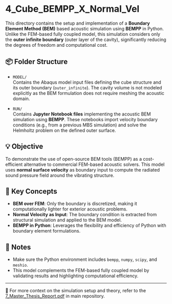 # 4_Cube_BEMPP_X_Normal_Vel

This directory contains the setup and implementation of a **Boundary Element Method (BEM)** based acoustic simulation using **BEMPP** in Python. Unlike the FEM-based fully coupled model, this simulation considers only the **outer infinite boundary** (outer layer of the cavity), significantly reducing the degrees of freedom and computational cost.

## 📦 Folder Structure

- `MODEL/`  
  Contains the Abaqus model input files defining the cube structure and its outer boundary (`outer_infinite`). The cavity volume is not modeled explicitly as the BEM formulation does not require meshing the acoustic domain.

- `RUN/`  
  Contains **Jupyter Notebook files** implementing the acoustic BEM simulation using **BEMPP**. These notebooks import velocity boundary conditions (e.g., from a previous MBS simulation) and solve the Helmholtz problem on the defined outer surface.

## 💡 Objective

To demonstrate the use of open-source BEM tools (BEMPP) as a cost-efficient alternative to commercial FEM-based acoustic solvers. This model uses **normal surface velocity** as boundary input to compute the radiated sound pressure field around the vibrating structure.

## 🧠 Key Concepts

- **BEM over FEM**: Only the boundary is discretized, making it computationally lighter for exterior acoustic problems.
- **Normal Velocity as Input**: The boundary condition is extracted from structural simulation and applied to the BEM model.
- **BEMPP in Python**: Leverages the flexibility and efficiency of Python with boundary element formulations.

## 📝 Notes

- Make sure the Python environment includes `bempp`, `numpy`, `scipy`, and `meshio`.
- This model complements the FEM-based fully coupled model by validating results and highlighting computational efficiency.

---

🔗 For more context on the simulation setup and theory, refer to the [7_Master_Thesis_Report.pdf](../7_Master_Thesis_Report.pdf) in main repository.
